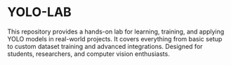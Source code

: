 # YOLO-LAB
This repository provides a hands-on lab for learning, training, and applying YOLO models in real-world projects. It covers everything from basic setup to custom dataset training and advanced integrations. Designed for students, researchers, and computer vision enthusiasts.
